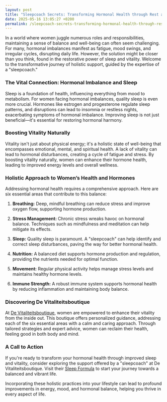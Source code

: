 ```yaml
---
layout: post
title: "Sleepcoach Secrets: Transforming Hormonal Health through Rest and Vitality"
date: 2025-05-16 13:05:27 +0200
permalink: /sleepcoach-secrets-transforming-hormonal-health-through-rest-and-vitality/
---
```



In a world where women juggle numerous roles and responsibilities, maintaining a sense of balance and well-being can often seem challenging. For many, hormonal imbalances manifest as fatigue, mood swings, and irregular cycles, disrupting daily life. However, the solution might be closer than you think, found in the restorative power of sleep and vitality. Welcome to the transformative journey of holistic support, guided by the expertise of a "sleepcoach."

### The Vital Connection: Hormonal Imbalance and Sleep

Sleep is a foundation of health, influencing everything from mood to metabolism. For women facing hormonal imbalances, quality sleep is even more crucial. Hormones like estrogen and progesterone regulate sleep patterns, and disruptions can lead to insomnia or restless nights, exacerbating symptoms of hormonal imbalance. Improving sleep is not just beneficial—it's essential for restoring hormonal harmony.

### Boosting Vitality Naturally

Vitality isn't just about physical energy; it's a holistic state of well-being that encompasses emotional, mental, and spiritual health. A lack of vitality can lead to hormonal disturbances, creating a cycle of fatigue and stress. By boosting vitality naturally, women can enhance their hormone health, leading to improved energy levels and overall wellness.

### Holistic Approach to Women’s Health and Hormones

Addressing hormonal health requires a comprehensive approach. Here are six essential areas that contribute to this balance:

1. **Breathing:** Deep, mindful breathing can reduce stress and improve oxygen flow, supporting hormone production.
   
2. **Stress Management:** Chronic stress wreaks havoc on hormonal balance. Techniques such as mindfulness and meditation can help mitigate its effects.
   
3. **Sleep:** Quality sleep is paramount. A "sleepcoach" can help identify and correct sleep disturbances, paving the way for better hormonal health.
   
4. **Nutrition:** A balanced diet supports hormone production and regulation, providing the nutrients needed for optimal function.
   
5. **Movement:** Regular physical activity helps manage stress levels and maintains healthy hormone levels.
   
6. **Immune Strength:** A robust immune system supports hormonal health by reducing inflammation and maintaining body balance.

### Discovering De Vitaliteitsboutique

At [De Vitaliteitsboutique](https://www.devitaliteitsboutique.nl/slaapformule), women are empowered to enhance their vitality from the inside out. This boutique offers personalized guidance, addressing each of the six essential areas with a calm and caring approach. Through tailored strategies and expert advice, women can reclaim their health, feeling good in both body and mind.

### A Call to Action

If you're ready to transform your hormonal health through improved sleep and vitality, consider exploring the support offered by a "sleepcoach" at De Vitaliteitsboutique. Visit their [Sleep Formula](https://www.devitaliteitsboutique.nl/slaapformule) to start your journey towards a balanced and vibrant life.

Incorporating these holistic practices into your lifestyle can lead to profound improvements in energy, mood, and hormonal balance, helping you thrive in every aspect of life.